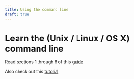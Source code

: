 ```yaml
---
title: Using the command line
draft: true
---
```


# Learn the (Unix / Linux / OS X) command line

Read sections 1 through 6 of this [guide](http://linuxcommand.org/lc3_learning_the_shell.php)

Also check out this [tutorial](https://learnpythonthehardway.org/book/appendixa.html)
